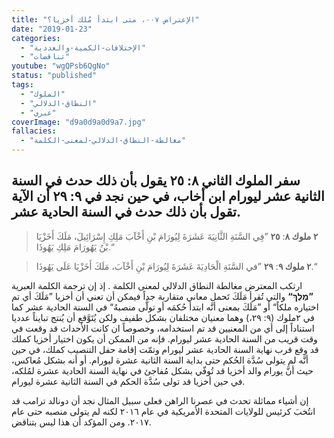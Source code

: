 ```yaml
---
title: "الإعتراض ٠٠٧، متى ابتدأ مُلك أخزيا؟"
date: "2019-01-23"
categories:
  - "الإختلافات-الكمية-والعددية"
  - "تناقضات"
youtube: "wgQPsb6QgNo"
status: "published"
tags:
  - "الملوك"
  - "النطاق-الدلالي"
  - "عبري"
coverImage: "d9a0d9a0d9a7.jpg"
fallacies:
  - "مغالطة-النطاق-الدلالي-لمعنى-الكلمة"
---
```


## **سفر الملوك الثاني ٨: ٢٥ يقول بأن ذلك حدث في السنة الثانية عشر ليورام ابن أخاب، في حين نجد في ٩: ٢٩ أن الآية تقول بأن ذلك حدث في السنة الحادية عشر.**

> **٢ ملوك ٨**: **٢٥** ”فِي السَّنَةِ الثَّانِيَةَ عَشَرَةَ لِيُورَامَ بْنِ أَخْآبَ مَلِكِ إِسْرَائِيلَ، مَلَكَ أَخَزْيَا بْنُ يَهُورَامَ مَلِكِ يَهُوذَا.“

> **٢ ملوك ٩**: **٢٩** ”في السَّنَةِ الْحَادِيَةَ عَشَرَةَ لِيُورَامَ بْنِ أَخْآبَ، مَلَكَ أَخَزْيَا عَلَى يَهُوذَا.“

ارتكب المعترض مغالطة النطاق الدلالي لمعنى الكلمة . إذ إن ترجمة الكلمة العبرية **”מֶלֶךְ“** والتي تُقرأ مَلَكَ تَحمل معاني متقاربة جداً فيمكن أن تعني أن أخزيا ”مَلَكَ أي تم اختياره ملكاً“ أو ”مَلَكَ بمعنى أنَّه ابتدأ حُكمَه أو تولَّى منصبهُ“ في السنة الحادية عشر كما في ٢ملوك (٩: ٢٩،) وهما معنيان مختلفان بشكل طفيف ولكن يُتَوَّقع أن يُنتج تبايناً عدديا استناداً إلى أي من المعنيين قد تم استخدامه، وخصوصاً ان كانت الأحداث قد وقعت في وقت قريب من السنة الحادية عشر ليورام. فإنه من الممكن أن يكون اختيار أخزيا كملك قد وقع قرب نهاية السنة الحادية عشر ليورام وتمّت إقامة حفل التنصيب كملك، في حين أنَّه لم يتولى سُدَّة الحُكم حتى بداية السنة الثانية عشرة ليورام. أو أنه بشكل مُعاكس، حيث أنَّ يورام والد أخزيا قد تُوفّي بشكل مُفاجئ في نهاية السنة الحادية عشرة لمُلكه، في حين أخزيا قد تولى سُدَّة الحكم في السنة الثانية عشرة ليورام.

إن أشياء مماثلة تحدث في عصرنا الراهن فعلى سبيل المثال نجد أن دونالد ترامب قد انتُخبَ كرئيس للولايات المتحدة الأمريكية في عام ٢٠١٦ لكنه لم يتولى منصبه حتى عام ٢٠١٧. ومن المؤكد أن هذا ليس بتناقض.

